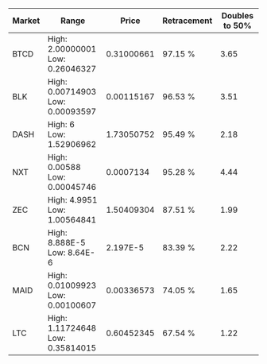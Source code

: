 | Market | Range | Price| Retracement | Doubles to 50% |
| --- | --- | --- | --- | --- |
| BTCD | High: 2.00000001<br />Low: 0.26046327 | 0.31000661 | 97.15 % | 3.65 |
| BLK | High: 0.00714903<br />Low: 0.00093597 | 0.00115167 | 96.53 % | 3.51 |
| DASH | High: 6<br />Low: 1.52906962 | 1.73050752 | 95.49 % | 2.18 |
| NXT | High: 0.00588<br />Low: 0.00045746 | 0.0007134 | 95.28 % | 4.44 |
| ZEC | High: 4.9951<br />Low: 1.00564841 | 1.50409304 | 87.51 % | 1.99 |
| BCN | High: 8.888E-5<br />Low: 8.64E-6 | 2.197E-5 | 83.39 % | 2.22 |
| MAID | High: 0.01009923<br />Low: 0.00100607 | 0.00336573 | 74.05 % | 1.65 |
| LTC | High: 1.11724648<br />Low: 0.35814015 | 0.60452345 | 67.54 % | 1.22 |
